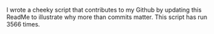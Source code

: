 I wrote a cheeky script that contributes to my Github by updating this ReadMe to illustrate why more than commits matter. This script has run 3566 times.